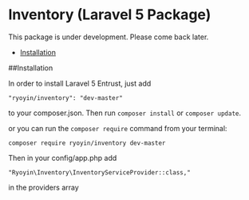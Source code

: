 # Inventory (Laravel 5 Package)

This package is under development. Please come back later.

- [Installation](#installation)

##Installation

In order to install Laravel 5 Entrust, just add

    "ryoyin/inventory": "dev-master"

to your composer.json. Then run `composer install` or `composer update`.

or you can run the `composer require` command from your terminal:
    
    composer require ryoyin/inventory dev-master
    
Then in your config/app.php add

    "Ryoyin\Inventory\InventoryServiceProvider::class,"
    
in the providers array